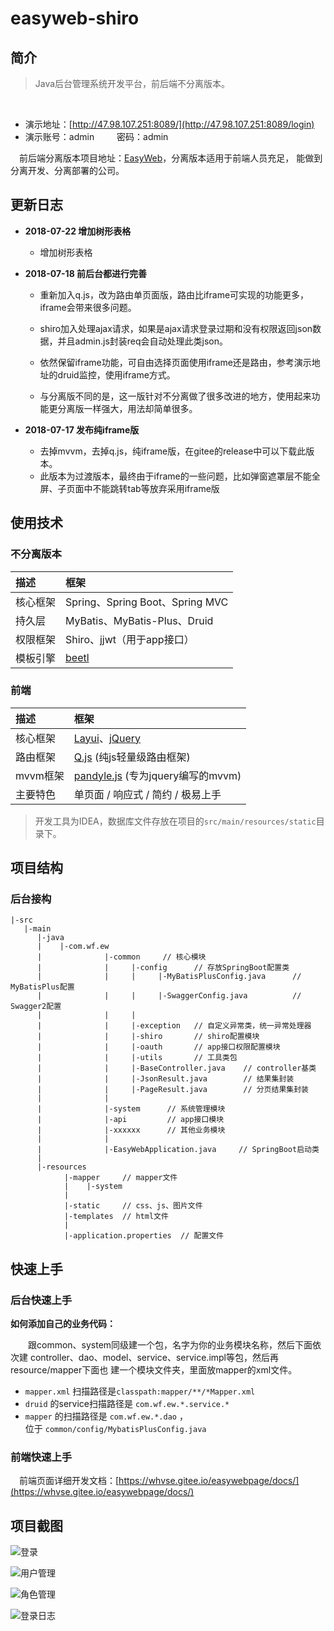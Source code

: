 # easyweb-shiro

## 简介

> Java后台管理系统开发平台，前后端不分离版本。

<br>

* 演示地址：[http://47.98.107.251:8089/](http://47.98.107.251:8089/login)
* 演示账号：admin &emsp;&emsp; 密码：admin 

&emsp;前后端分离版本项目地址：[EasyWeb](https://gitee.com/whvse/EasyWeb)，分离版本适用于前端人员充足，
能做到分离开发、分离部署的公司。

## 更新日志

- **2018-07-22 增加树形表格**

    - 增加树形表格

- **2018-07-18 前后台都进行完善**

    - 重新加入q.js，改为路由单页面版，路由比iframe可实现的功能更多，iframe会带来很多问题。
    
    - shiro加入处理ajax请求，如果是ajax请求登录过期和没有权限返回json数据，并且admin.js封装req会自动处理此类json。
    - 依然保留iframe功能，可自由选择页面使用iframe还是路由，参考演示地址的druid监控，使用iframe方式。
    - 与分离版不同的是，这一版针对不分离做了很多改进的地方，使用起来功能更分离版一样强大，用法却简单很多。

- **2018-07-17 发布纯iframe版**

    - 去掉mvvm，去掉q.js，纯iframe版，在gitee的release中可以下载此版本。
    - 此版本为过渡版本，最终由于iframe的一些问题，比如弹窗遮罩层不能全屏、子页面中不能跳转tab等放弃采用iframe版


## 使用技术

### 不分离版本
描述 | 框架 
:---|:---
核心框架 | Spring、Spring Boot、Spring MVC
持久层 | MyBatis、MyBatis-Plus、Druid
权限框架 | Shiro、jjwt（用于app接口）
模板引擎 | [beetl](http://ibeetl.com/guide)

### 前端
描述 | 框架 
:---|:---
核心框架 | [Layui](http://www.layui.com/)、[jQuery](http://jquery.cuishifeng.cn/)
路由框架 | [Q.js](https://github.com/itorr/q.js) (纯js轻量级路由框架)
mvvm框架 | [pandyle.js](https://gitee.com/pandarrr/pandyle) (专为jquery编写的mvvm)
主要特色 | 单页面 / 响应式 / 简约 / 极易上手

> 开发工具为IDEA，数据库文件存放在项目的`src/main/resources/static`目录下。


## 项目结构

### 后台接构
```text
|-src
   |-main
      |-java
      |    |-com.wf.ew
      |              |-common     // 核心模块
      |              |     |-config      // 存放SpringBoot配置类
      |              |     |     |-MyBatisPlusConfig.java      // MyBatisPlus配置
      |              |     |     |-SwaggerConfig.java          // Swagger2配置
      |              |     |
      |              |     |-exception   // 自定义异常类，统一异常处理器
      |              |     |-shiro       // shiro配置模块
      |              |     |-oauth       // app接口权限配置模块
      |              |     |-utils       // 工具类包
      |              |     |-BaseController.java    // controller基类
      |              |     |-JsonResult.java        // 结果集封装
      |              |     |-PageResult.java        // 分页结果集封装
      |              |
      |              |-system      // 系统管理模块
      |              |-api         // app接口模块
      |              |-xxxxxx      // 其他业务模块
      |              |
      |              |-EasyWebApplication.java     // SpringBoot启动类
      |              
      |-resources
            |-mapper     // mapper文件
            |    |-system
            |
            |-static     // css、js、图片文件
            |-templates  // html文件
            |
            |-application.properties  // 配置文件
```


## 快速上手
### 后台快速上手

**如何添加自己的业务代码：**

&emsp;&emsp;跟common、system同级建一个包，名字为你的业务模块名称，然后下面依次建
controller、dao、model、service、service.impl等包，然后再resource/mapper下面也
建一个模块文件夹，里面放mapper的xml文件。

- `mapper.xml` 扫描路径是`classpath:mapper/**/*Mapper.xml`
- `druid` 的service扫描路径是 `com.wf.ew.*.service.*`
- `mapper` 的扫描路径是 `com.wf.ew.*.dao` ，<br>
   位于 `common/config/MybatisPlusConfig.java`


### 前端快速上手

&emsp;前端页面详细开发文档：[https://whvse.gitee.io/easywebpage/docs/](https://whvse.gitee.io/easywebpage/docs/)


## 项目截图

![登录](https://ws1.sinaimg.cn/large/006a7GCKgy1fstc7m6zggj30vq0jn0vb.jpg) 

![用户管理](https://ws1.sinaimg.cn/large/006a7GCKgy1fstc7ldhlbj315y0q6415.jpg)

![角色管理](https://ws1.sinaimg.cn/large/006a7GCKgy1fstc7lye0jj30vq0i8gmv.jpg)

![登录日志](https://ws1.sinaimg.cn/large/006a7GCKgy1fstc7logerj30vq0i8js2.jpg)
